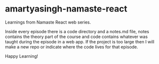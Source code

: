 # amartyasingh-namaste-react
Learnings from Namaste React web series. 

Inside every episode there is a code directory and a notes.md file, notes contains the theory part of the course and code contains whatever was taught during the episode in a web app. If the project is too large then I will make a new repo or indicate where the code lives for that episode. 


Happy Learning!
